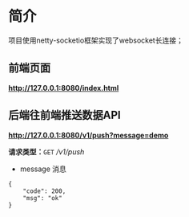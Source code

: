 # 简介
项目使用netty-socketio框架实现了websocket长连接；

## 前端页面
**http://127.0.0.1:8080/index.html**

## 后端往前端推送数据API
**http://127.0.0.1:8080/v1/push?message=demo**

**请求类型：**`GET` 
*/v1/push*
- message 消息
```
{
    "code": 200,
    "msg": "ok"
}
```
